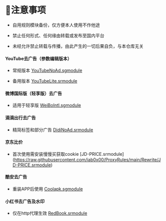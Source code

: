 # 📖注意事项
* 自用规则模块备份，仅方便本人使用不作他途

* 禁止任何形式、任何缘由转载或发布至国内平台

* 未经允许禁止转载与传播，由此产生的一切后果自负，与本仓库无关



#### YouTube去广告（参数编辑版本）
* 常规版本
  [YouTubeNoAd.sgmodule](https://raw.githubusercontent.com/iab0x00/ProxyRules/main/Rewrite/YouTubeNoAd.sgmodule)

* 备用版本
  [YouTubeLite.srmodule](https://raw.githubusercontent.com/iab0x00/ProxyRules/main/Rewrite/YouTubeLite.srmodule)


#### 微博国际版（轻享版）去广告
* 适用于轻享版
  [WeiBoIntl.sgmodule](https://raw.githubusercontent.com/iab0x00/ProxyRules/main/Rewrite/WeiBoIntl.sgmodule)


#### 滴滴出行去广告
* 精简标签和部分广告
  [DidiNoAd.srmodule](https://raw.githubusercontent.com/iab0x00/ProxyRules/main/Rewrite/DidiNoAd.srmodule)


#### 京东比价
* 首次使用需安装慢慢买获取cookie
  [JD-PRICE.srmodule]
(https://raw.githubusercontent.com/iab0x00/ProxyRules/main/Rewrite/JD-PRICE.srmodule)


#### 酷安去广告
* 重装APP后使用
  [Coolapk.sgmodule](https://raw.githubusercontent.com/iab0x00/ProxyRules/main/Rewrite/Coolapk.sgmodule)


#### 小红书去广告及水印
* 仅在http代理生效
  [RedBook.srmodule](https://raw.githubusercontent.com/iab0x00/ProxyRules/main/Rewrite/RedBook.srmodule)
